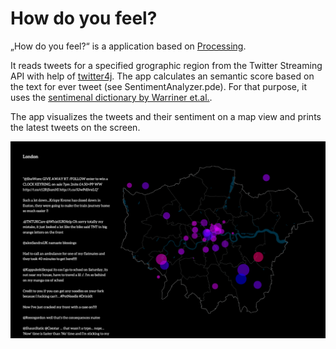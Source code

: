 How do you feel?
============

„How do you feel?“ is a application based on [Processing](http://processing.org).

It reads tweets for a specified grographic region from the Twitter Streaming API with help of [twitter4j](http://org). The app calculates an semantic score based on the text for ever tweet (see SentimentAnalyzer.pde). For that purpose, it uses the [sentimenal dictionary by Warriner et.al.](http://crr.ugent.be/archives/1003).

The app visualizes the tweets and their sentiment on a map view and prints the latest tweets on the screen.

![Screenshot](https://github.com/fabianehmel/howdoyoufeel/blob/master/screenshot.png)
